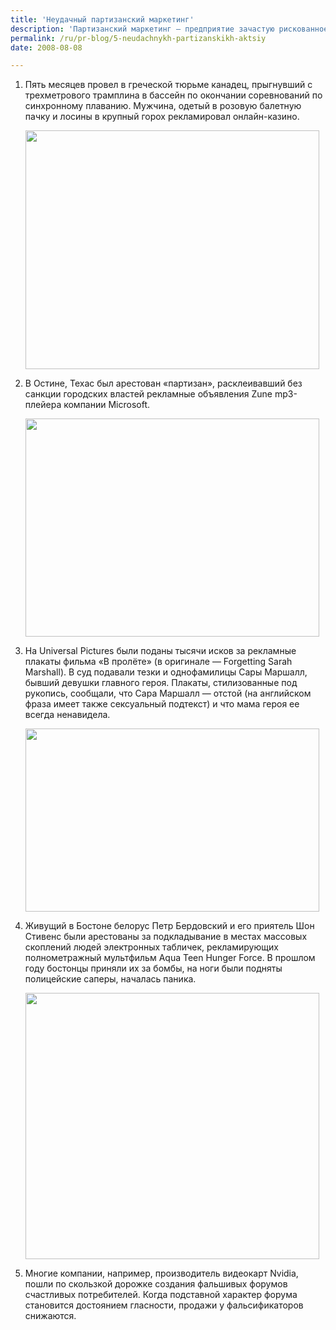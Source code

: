 ```yaml
---
title: 'Неудачный партизанский маркетинг'
description: 'Партизанский маркетинг — предприятие зачастую рискованное, балансирующее на грани этических и даже правовых норм. Некоторым «партизанам» поплатились за свои акции многомиллионными штрафами и лишением свободы.'
permalink: /ru/pr-blog/5-neudachnykh-partizanskikh-aktsiy
date: 2008-08-08

---
```


<ol>
<li>Пять месяцев провел в греческой тюрьме канадец, прыгнувший с трехметрового трамплина  в бассейн по окончании соревнований по синхронному плаванию. Мужчина, одетый в розовую балетную пачку и лосины в крупный горох рекламировал онлайн-казино.
<p><img src="{{ site.assets }}/img/blog/08-08-08-01.jpg" alt="" width="470" height="382"></p></li>
<li>В Остине, Техас был арестован «партизан», расклеивавший без санкции городских властей рекламные объявления Zune mp3-плейера компании Microsoft.
<p><img src="{{ site.assets }}/img/blog/08-08-08-02.jpg" alt="" width="470" height="349"></p></li>
<li>На Universal Pictures были поданы тысячи исков за рекламные плакаты фильма «В пролёте» (в оригинале — Forgetting Sarah Marshall). В суд подавали тезки и однофамилицы Сары Маршалл, бывший девушки главного героя. Плакаты, стилизованные под рукопись, сообщали, что Сара Маршалл — отстой (на английском фраза имеет также сексуальный подтекст) и что мама героя ее всегда ненавидела.
<p><img src="{{ site.assets }}/img/blog/08-08-08-03.jpg" alt="" width="470" height="293"></p></li>
<li>Живущий в Бостоне белорус Петр Бердовский и его приятель Шон Стивенс были арестованы за подкладывание в местах массовых скоплений людей электронных табличек, рекламирующих полнометражный мультфильм Aqua Teen Hunger Force. В прошлом году бостонцы приняли их за бомбы, на ноги были подняты полицейские саперы, началась паника.
<p><img src="{{ site.assets }}/img/blog/08-08-08-04.jpg" alt="" width="470" height="426"></p></li>
<li>Многие компании, например, производитель видеокарт Nvidia, пошли по скользкой дорожке создания фальшивых форумов счастливых потребителей. Когда подставной характер форума становится достоянием гласности, продажи у фальсификаторов снижаются.</li>
</ol>

